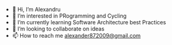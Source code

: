 - 👋 Hi, I’m Alexandru
- 👀 I’m interested in PRogramming and  Cycling
- 🌱 I’m currently learning Software Architecture best Practices
- 💞️ I’m looking to collaborate on ideas
- 📫 How to reach me alexander872009@gmail.com

<!---
alexander872009/alexander872009 is a ✨ special ✨ repository because its `README.md` (this file) appears on your GitHub profile.
You can click the Preview link to take a look at your changes.
--->
